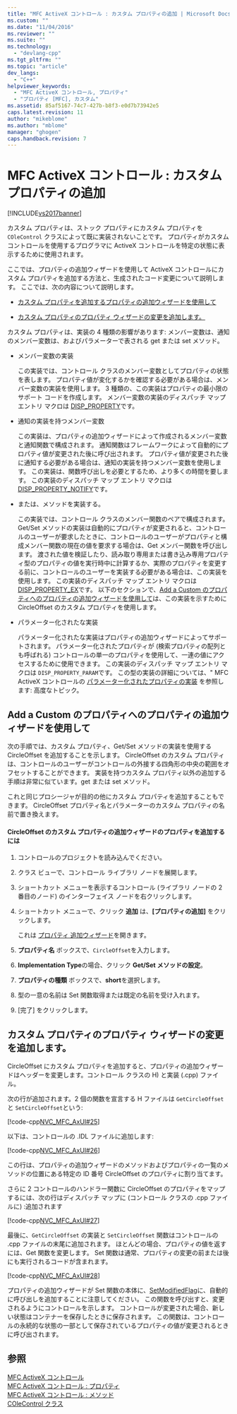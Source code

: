 ```yaml
---
title: "MFC ActiveX コントロール : カスタム プロパティの追加 | Microsoft Docs"
ms.custom: ""
ms.date: "11/04/2016"
ms.reviewer: ""
ms.suite: ""
ms.technology: 
  - "devlang-cpp"
ms.tgt_pltfrm: ""
ms.topic: "article"
dev_langs: 
  - "C++"
helpviewer_keywords: 
  - "MFC ActiveX コントロール, プロパティ"
  - "プロパティ [MFC], カスタム"
ms.assetid: 85af5167-74c7-427b-b8f3-e0d7b73942e5
caps.latest.revision: 11
author: "mikeblome"
ms.author: "mblome"
manager: "ghogen"
caps.handback.revision: 7
---
```

# MFC ActiveX コントロール : カスタム プロパティの追加
[!INCLUDE[vs2017banner](../assembler/inline/includes/vs2017banner.md)]

カスタム プロパティは、ストック プロパティにカスタム プロパティを `COleControl` クラスによって既に実装されないことです。  プロパティがカスタム コントロールを使用するプログラマに ActiveX コントロールを特定の状態に表示するために使用されます。  
  
 ここでは、プロパティの追加ウィザードを使用して ActiveX コントロールにカスタム プロパティを追加する方法と、生成されたコード変更について説明します。  ここでは、次の内容について説明します。  
  
-   [カスタム プロパティを追加するプロパティの追加ウィザードを使用して](#_core_using_classwizard_to_add_a_custom_property)  
  
-   [カスタム プロパティのプロパティ ウィザードの変更を追加します。](#_core_classwizard_changes_for_custom_properties)  
  
 カスタム プロパティは、実装の 4 種類の影響があります: メンバー変数は、通知のメンバー変数は、およびパラメーターで表される get または set メソッド。  
  
-   メンバー変数の実装  
  
     この実装では、コントロール クラスのメンバー変数としてプロパティの状態を表します。  プロパティ値が変化するかを確認する必要がある場合は、メンバー変数の実装を使用します。  3 種類の、この実装はプロパティの最小限のサポート コードを作成します。  メンバー変数の実装のディスパッチ マップ エントリ マクロは [DISP\_PROPERTY](../Topic/DISP_PROPERTY.md)です。  
  
-   通知の実装を持つメンバー変数  
  
     この実装は、プロパティの追加ウィザードによって作成されるメンバー変数と通知関数で構成されます。  通知関数はフレームワークによって自動的にプロパティ値が変更された後に呼び出されます。  プロパティ値が変更された後に通知する必要がある場合は、通知の実装を持つメンバー変数を使用します。  この実装は、関数呼び出しを必要とするため、より多くの時間を要します。  この実装のディスパッチ マップ エントリ マクロは [DISP\_PROPERTY\_NOTIFY](../Topic/DISP_PROPERTY_NOTIFY.md)です。  
  
-   または、メソッドを実装する。  
  
     この実装では、コントロール クラスのメンバー関数のペアで構成されます。  Get\/Set メソッドの実装は自動的にプロパティが変更されると、コントロールのユーザーが要求したときに、コントロールのユーザーがプロパティと構成メンバー関数の現在の値を要求する場合は、Get メンバー関数を呼び出します。  渡された値を検証したり、読み取り専用または書き込み専用プロパティ型のプロパティの値を実行時中に計算するか、実際のプロパティを変更する前に、コントロールのユーザーを実装する必要がある場合は、この実装を使用します。  この実装のディスパッチ マップ エントリ マクロは [DISP\_PROPERTY\_EX](../Topic/DISP_PROPERTY_EX.md)です。  以下のセクションで、[Add a Custom のプロパティへのプロパティの追加ウィザードを使用して](#_core_using_classwizard_to_add_a_custom_property)は、この実装を示すために CircleOffset のカスタム プロパティを使用します。  
  
-   パラメーター化されたな実装  
  
     パラメーター化されたな実装はプロパティの追加ウィザードによってサポートされます。  パラメーター化されたプロパティが \(検索プロパティの配列とも呼ばれる\) コントロールの単一のプロパティを使用して、一連の値にアクセスするために使用できます。  この実装のディスパッチ マップ エントリ マクロは `DISP_PROPERTY_PARAM`です。  この型の実装の詳細については、" MFC ActiveX コントロールの [パラメーター化されたプロパティの実装](../mfc/mfc-activex-controls-advanced-topics.md) を参照します: 高度なトピック。  
  
##  <a name="_core_using_classwizard_to_add_a_custom_property"></a> Add a Custom のプロパティへのプロパティの追加ウィザードを使用して  
 次の手順では、カスタム プロパティ、Get\/Set メソッドの実装を使用する CircleOffset を追加することを示します。  CircleOffset のカスタム プロパティは、コントロールのユーザーがコントロールの外接する四角形の中央の範囲をオフセットすることができます。  実装を持つカスタム プロパティ以外の追加する手順は非常に似ています。get または set メソッド。  
  
 これと同じプロシージャが目的の他にカスタム プロパティを追加することもできます。  CircleOffset プロパティ名とパラメーターのカスタム プロパティの名前で置き換えます。  
  
#### CircleOffset のカスタム プロパティの追加ウィザードのプロパティを追加するには  
  
1.  コントロールのプロジェクトを読み込んでください。  
  
2.  クラス ビューで、コントロール ライブラリ ノードを展開します。  
  
3.  ショートカット メニューを表示するコントロール \(ライブラリ ノードの 2 番目のノード\) のインターフェイス ノードを右クリックします。  
  
4.  ショートカット メニューで、クリック **追加** は、**\[プロパティの追加\]** をクリックします。  
  
     これは [プロパティ 追加ウィザード](../ide/names-add-property-wizard.md)を開きます。  
  
5.  **プロパティ名** ボックスで、`CircleOffset`を入力します。  
  
6.  **Implementation Type**の場合、クリック **Get\/Set メソッドの設定**。  
  
7.  **プロパティの種類** ボックスで、**short**を選択します。  
  
8.  型の一意の名前は Set 関数取得または既定の名前を受け入れます。  
  
9. \[完了\] をクリックします。  
  
##  <a name="_core_classwizard_changes_for_custom_properties"></a> カスタム プロパティのプロパティ ウィザードの変更を追加します。  
 CircleOffset にカスタム プロパティを追加すると、プロパティの追加ウィザードはヘッダーを変更します。コントロール クラスの H\) と実装 \(.cpp\) ファイル。  
  
 次の行が追加されます。2 個の関数を宣言する H ファイルは `GetCircleOffset` と `SetCircleOffset`という:  
  
 [!code-cpp[NVC_MFC_AxUI#25](../mfc/codesnippet/CPP/mfc-activex-controls-adding-custom-properties_1.h)]  
  
 以下は、コントロールの .IDL ファイルに追加します:  
  
 [!code-cpp[NVC_MFC_AxUI#26](../mfc/codesnippet/CPP/mfc-activex-controls-adding-custom-properties_2.idl)]  
  
 この行は、プロパティの追加ウィザードのメソッドおよびプロパティの一覧のメソッドの位置にある特定の ID 番号 CircleOffset のプロパティに割り当てます。  
  
 さらに 2 コントロールのハンドラー関数に CircleOffset のプロパティをマップするには、次の行はディスパッチ マップに \(コントロール クラスの .cpp ファイルに\) :追加されます  
  
 [!code-cpp[NVC_MFC_AxUI#27](../mfc/codesnippet/CPP/mfc-activex-controls-adding-custom-properties_3.cpp)]  
  
 最後に、`GetCircleOffset` の実装と `SetCircleOffset` 関数はコントロールの .cpp ファイルの末尾に追加されます。  ほとんどの場合、プロパティの値を返すには、Get 関数を変更します。  Set 関数は通常、プロパティの変更の前または後にも実行されるコードが含まれます。  
  
 [!code-cpp[NVC_MFC_AxUI#28](../mfc/codesnippet/CPP/mfc-activex-controls-adding-custom-properties_4.cpp)]  
  
 プロパティの追加ウィザードが Set 関数の本体に、[SetModifiedFlag](../Topic/COleControl::SetModifiedFlag.md)に、自動的に呼び出しを追加することに注意してください。  この関数を呼び出すと、変更されるようにコントロールを示します。  コントロールが変更された場合、新しい状態はコンテナーを保存したときに保存されます。  この関数は、コントロールの永続的な状態の一部として保存されているプロパティの値が変更されるときに呼び出されます。  
  
## 参照  
 [MFC ActiveX コントロール](../mfc/mfc-activex-controls.md)   
 [MFC ActiveX コントロール : プロパティ](../mfc/mfc-activex-controls-properties.md)   
 [MFC ActiveX コントロール : メソッド](../mfc/mfc-activex-controls-methods.md)   
 [COleControl クラス](../mfc/reference/colecontrol-class.md)